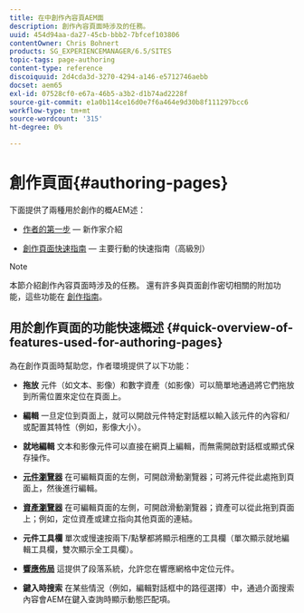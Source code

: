 ```yaml
---
title: 在中創作內容頁AEM面
description: 創作內容頁面時涉及的任務。
uuid: 454d94aa-da27-45cb-bbb2-7bfcef103806
contentOwner: Chris Bohnert
products: SG_EXPERIENCEMANAGER/6.5/SITES
topic-tags: page-authoring
content-type: reference
discoiquuid: 2d4cda3d-3270-4294-a146-e5712746aebb
docset: aem65
exl-id: 07528cf0-e67a-46b5-a3b2-d1b74ad2228f
source-git-commit: e1a0b114ce16d0e7f6a464e9d30b8f111297bcc6
workflow-type: tm+mt
source-wordcount: '315'
ht-degree: 0%

---
```


# 創作頁面{#authoring-pages}

下面提供了兩種用於創作的概AEM述：

* [作者的第一步](/help/sites-authoring/first-steps.md)  — 新作家介紹

* [創作頁面快速指南](/help/sites-authoring/qg-page-authoring.md)  — 主要行動的快速指南（高級別）

>[!NOTE]
>
>本節介紹創作內容頁面時涉及的任務。 還有許多與頁面創作密切相關的附加功能，這些功能在 [創作指南](/help/sites-authoring/home.md)。

## 用於創作頁面的功能快速概述 {#quick-overview-of-features-used-for-authoring-pages}

為在創作頁面時幫助您，作者環境提供了以下功能：

* **拖放**
元件（如文本、影像）和數字資產（如影像）可以簡單地通過將它們拖放到所需位置來定位在頁面上。

* **編輯**
一旦定位到頁面上，就可以開啟元件特定對話框以輸入該元件的內容和/或配置其特性（例如，影像大小）。

* **就地編輯**
文本和影像元件可以直接在網頁上編輯，而無需開啟對話框或顯式保存操作。

* **[元件瀏覽器](/help/sites-authoring/author-environment-tools.md#componentsbrowsertouchoptimizedui)**
在可編輯頁面的左側，可開啟滑動瀏覽器；可將元件從此處拖到頁面上，然後進行編輯。

* **[資產瀏覽器](/help/sites-authoring/author-environment-tools.md#assetsbrowsertouchoptimizedui)**
在可編輯頁面的左側，可開啟滑動瀏覽器；資產可以從此拖到頁面上；例如，定位資產或建立指向其他頁面的連結。

* **元件工具欄**
單次或慢速按兩下/點擊都將顯示相應的工具欄（單次顯示就地編輯工具欄，雙次顯示全工具欄）。

* **[響應佈局](/help/sites-authoring/responsive-layout.md)**
這提供了段落系統，允許您在響應網格中定位元件。

* **鍵入時搜索**
在某些情況（例如，編輯對話框中的路徑選擇）中，通過介面搜索內容會AEM在鍵入查詢時顯示動態匹配項。
